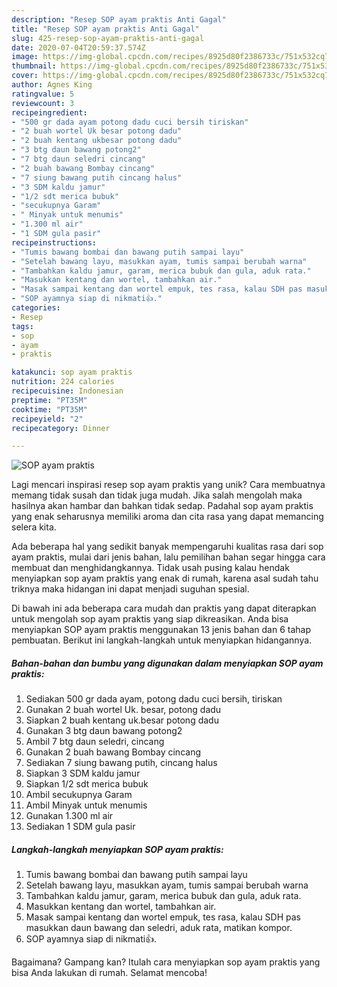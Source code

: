 ```yaml
---
description: "Resep SOP ayam praktis Anti Gagal"
title: "Resep SOP ayam praktis Anti Gagal"
slug: 425-resep-sop-ayam-praktis-anti-gagal
date: 2020-07-04T20:59:37.574Z
image: https://img-global.cpcdn.com/recipes/8925d80f2386733c/751x532cq70/sop-ayam-praktis-foto-resep-utama.jpg
thumbnail: https://img-global.cpcdn.com/recipes/8925d80f2386733c/751x532cq70/sop-ayam-praktis-foto-resep-utama.jpg
cover: https://img-global.cpcdn.com/recipes/8925d80f2386733c/751x532cq70/sop-ayam-praktis-foto-resep-utama.jpg
author: Agnes King
ratingvalue: 5
reviewcount: 3
recipeingredient:
- "500 gr dada ayam potong dadu cuci bersih tiriskan"
- "2 buah wortel Uk besar potong dadu"
- "2 buah kentang ukbesar potong dadu"
- "3 btg daun bawang potong2"
- "7 btg daun seledri cincang"
- "2 buah bawang Bombay cincang"
- "7 siung bawang putih cincang halus"
- "3 SDM kaldu jamur"
- "1/2 sdt merica bubuk"
- "secukupnya Garam"
- " Minyak untuk menumis"
- "1.300 ml air"
- "1 SDM gula pasir"
recipeinstructions:
- "Tumis bawang bombai dan bawang putih sampai layu"
- "Setelah bawang layu, masukkan ayam, tumis sampai berubah warna"
- "Tambahkan kaldu jamur, garam, merica bubuk dan gula, aduk rata."
- "Masukkan kentang dan wortel, tambahkan air."
- "Masak sampai kentang dan wortel empuk, tes rasa, kalau SDH pas masukkan daun bawang dan seledri, aduk rata, matikan kompor."
- "SOP ayamnya siap di nikmati👍."
categories:
- Resep
tags:
- sop
- ayam
- praktis

katakunci: sop ayam praktis 
nutrition: 224 calories
recipecuisine: Indonesian
preptime: "PT35M"
cooktime: "PT35M"
recipeyield: "2"
recipecategory: Dinner

---
```



![SOP ayam praktis](https://img-global.cpcdn.com/recipes/8925d80f2386733c/751x532cq70/sop-ayam-praktis-foto-resep-utama.jpg)

Lagi mencari inspirasi resep sop ayam praktis yang unik? Cara membuatnya memang tidak susah dan tidak juga mudah. Jika salah mengolah maka hasilnya akan hambar dan bahkan tidak sedap. Padahal sop ayam praktis yang enak seharusnya memiliki aroma dan cita rasa yang dapat memancing selera kita.



Ada beberapa hal yang sedikit banyak mempengaruhi kualitas rasa dari sop ayam praktis, mulai dari jenis bahan, lalu pemilihan bahan segar hingga cara membuat dan menghidangkannya. Tidak usah pusing kalau hendak menyiapkan sop ayam praktis yang enak di rumah, karena asal sudah tahu triknya maka hidangan ini dapat menjadi suguhan spesial.


Di bawah ini ada beberapa cara mudah dan praktis yang dapat diterapkan untuk mengolah sop ayam praktis yang siap dikreasikan. Anda bisa menyiapkan SOP ayam praktis menggunakan 13 jenis bahan dan 6 tahap pembuatan. Berikut ini langkah-langkah untuk menyiapkan hidangannya.

<!--inarticleads1-->

##### Bahan-bahan dan bumbu yang digunakan dalam menyiapkan SOP ayam praktis:

1. Sediakan 500 gr dada ayam, potong dadu cuci bersih, tiriskan
1. Gunakan 2 buah wortel Uk. besar, potong dadu
1. Siapkan 2 buah kentang uk.besar potong dadu
1. Gunakan 3 btg daun bawang potong2
1. Ambil 7 btg daun seledri, cincang
1. Gunakan 2 buah bawang Bombay cincang
1. Sediakan 7 siung bawang putih, cincang halus
1. Siapkan 3 SDM kaldu jamur
1. Siapkan 1/2 sdt merica bubuk
1. Ambil secukupnya Garam
1. Ambil  Minyak untuk menumis
1. Gunakan 1.300 ml air
1. Sediakan 1 SDM gula pasir




<!--inarticleads2-->

##### Langkah-langkah menyiapkan SOP ayam praktis:

1. Tumis bawang bombai dan bawang putih sampai layu
1. Setelah bawang layu, masukkan ayam, tumis sampai berubah warna
1. Tambahkan kaldu jamur, garam, merica bubuk dan gula, aduk rata.
1. Masukkan kentang dan wortel, tambahkan air.
1. Masak sampai kentang dan wortel empuk, tes rasa, kalau SDH pas masukkan daun bawang dan seledri, aduk rata, matikan kompor.
1. SOP ayamnya siap di nikmati👍.




Bagaimana? Gampang kan? Itulah cara menyiapkan sop ayam praktis yang bisa Anda lakukan di rumah. Selamat mencoba!
